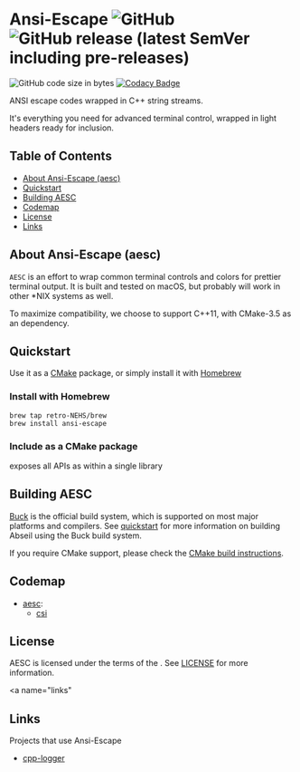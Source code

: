 # Ansi-Escape  ![GitHub](https://img.shields.io/github/license/hsuantinglu/ansi-escape) ![GitHub release (latest SemVer including pre-releases)](https://img.shields.io/github/v/release/HsuanTingLu/ansi-escape?include_prereleases)
![GitHub code size in bytes](https://img.shields.io/github/languages/code-size/HsuanTingLu/ansi-escape)
[![Codacy Badge](https://api.codacy.com/project/badge/Grade/18170c1dd8f746328ac668d5fdfbb5c2)](https://www.codacy.com/manual/HsuanTingLu/ansi-escape?utm_source=github.com&amp;utm_medium=referral&amp;utm_content=HsuanTingLu/ansi-escape&amp;utm_campaign=Badge_Grade)

ANSI escape codes wrapped in C++ string streams.

It's everything you need for advanced terminal control, wrapped in light headers ready for inclusion.

## Table of Contents

- [About Ansi-Escape \(aesc\)](#about)
- [Quickstart](#quickstart)
- [Building AESC](#build)
- [Codemap](#codemap)
- [License](#license)
- [Links](#links)

<a name="about"></a>
## About Ansi-Escape \(aesc\)
`AESC` is an effort to wrap common terminal controls and colors for prettier terminal output.
It is built and tested on macOS, but probably will work in other \*NIX systems as well.

To maximize compatibility, we choose to support C++11, with CMake-3.5 as an dependency.

<a name="quickstart"></a>
## Quickstart

Use it as a [CMake](https://cmake.org) package, or simply install it with [Homebrew](https://brew.sh)

### Install with Homebrew

```Shell
brew tap retro-NEHS/brew
brew install ansi-escape
```

### Include as a CMake package

exposes all APIs as within a single library

<a name="build"></a>
## Building AESC
[Buck](https://buck.build) is the official build system, which is supported on most major platforms and compilers. See [quickstart](#quickstart) for more information on building Abseil using the Buck build system.

If you require CMake support, please check the [CMake build instructions](CMake/README.md).

<a name="codemap"></a>
## Codemap

- [aesc](aesc/README.md):
    - [csi](aesc/csi.hpp)

<a name="license"></a>
## License
AESC is licensed under the terms of the . See [LICENSE](LICENSE) for more information.

<a name="links"</a>
## Links
Projects that use Ansi-Escape
- [cpp-logger](https://github.com/AlexFxw/cpp-logger)
